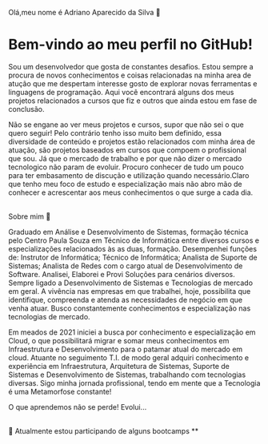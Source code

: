  Olá,meu nome é  Adriano Aparecido da Silva 👋 
 # Bem-vindo ao meu perfil no GitHub!<br>
 <p>Sou um desenvolvedor que gosta de constantes desafios. Estou sempre a procura de novos conhecimentos 
 e coisas relacionadas na minha area de atução que me despertam interesse gosto de explorar novas ferramentas e linguagens de programação.
  Aqui você encontrará alguns dos meus projetos  relacionados a cursos que fiz e outros que ainda estou em fase de conclusão.</p>
  <p>Não se engane ao ver meus projetos e cursos, supor que não sei o que quero seguir! Pelo contrário tenho isso muito bem definido, essa diversidade de conteúdo e projetos
   estão relacionados com minha área de atuação, são projetos baseados em cursos que compoem o profissional que sou. Já que o mercado de trabalho e por que não dizer 
   o mercado tecnologico não param de evoluir. Procuro conhecer de tudo um pouco para ter embasamento de discução e utilização quando necessário.Claro que tenho meu foco de estudo e
   especialização mais não abro mão de conhecer e acrescentar aos meus conhecimentos o que surge a cada dia.</p>
   <br>
 Sobre mim 🚀
 <br>
 <p>Graduado em Análise e Desenvolvimento de Sistemas, formação técnica pelo Centro Paula Souza em Técnico de Informática entre diversos cursos e especializações relacionados
   às as duas, formação. Desempenhei funções de: Instrutor de Informática; Técnico de Informática; Analista de Suporte de Sistemas; Analista de Redes com o cargo atual de Desenvolvimento de Software. 
   Analisei, Elaborei e Provi Soluções para cenários diversos. Sempre ligado a Desenvolvimento de Sistemas e Tecnologias de mercado em geral. A vivência nas empresas em que trabalhei,
   hoje, possibilita que identifique, compreenda e atenda as necessidades de negócio em que venha atuar. Busco constantemente conhecimentos e especialização nas tecnologias de mercado.</p>
 <p>Em meados de 2021 iniciei a busca por conhecimento e especialização em Cloud, o que possibilitará migrar e somar meus conhecimentos em Infraestrutura e Desenvolvimento para o patamar atual do mercado em cloud.
 Atuante no seguimento T.I. de modo geral adquiri conhecimento e experiência em Infraestrutura, Arquitetura de Sistemas, Suporte de Sistemas e Desenvolvimento de Sistemas, trabalhando com tecnologias diversas.
 Sigo minha jornada profissional, tendo em mente que a Tecnologia é uma Metamorfose constante!</p>
 <p>O que aprendemos não se perde! Evolui...</p>
 <br>
🔭 Atualmente estou participando de alguns bootcamps
** 

<!---
AdrianoProfileAdsCloud/AdrianoProfileAdsCloud is a ✨ special ✨ repository because its `README.md` (this file) appears on your GitHub profile.
You can click the Preview link to take a look at your changes.
--->
